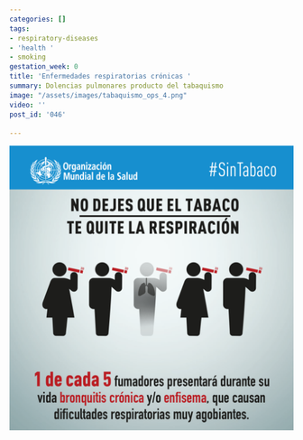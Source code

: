 ```yaml
---
categories: []
tags:
- respiratory-diseases
- 'health '
- smoking
gestation_week: 0
title: 'Enfermedades respiratorias crónicas '
summary: Dolencias pulmonares producto del tabaquismo
image: "/assets/images/tabaquismo_ops_4.png"
video: ''
post_id: '046'

---
```

![](/assets/images/tabaquismo_ops_4.png)